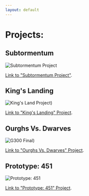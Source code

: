 ```yaml
---
layout: default
---
```

# **Projects:**

## Subtormentum
![Subtormentum Project](https://github.com/xwartu/siteassets/biob/main/subtormentum.png)

[Link to "Subtormentum Project"](./subtormentum.md "Subtormentum Project").
## King's Landing
![King's Land Project](https://github.com/xwartu/siteassets/biob/main/kinglanding.png))

[Link to "King's Landing" Project](https://jtonner.com/kingslanding/ "King's Landing Project").
## Ourghs Vs. Dwarves
![G300 Final](https://github.com/xwartu/siteassets/biob/main/G300.png))

[Link to "Ourghs Vs. Dwarves" Project](https://jtonner.com/g300/ "Ourghs Vs. Dwarves Project").
## Prototype: 451
![Prototype: 451](https://github.com/xwartu/siteassets/biob/main/prototype.png)

[Link to "Prototype: 451" Project](https://jtonner.com/prototype451/ "Prototype: 451").


